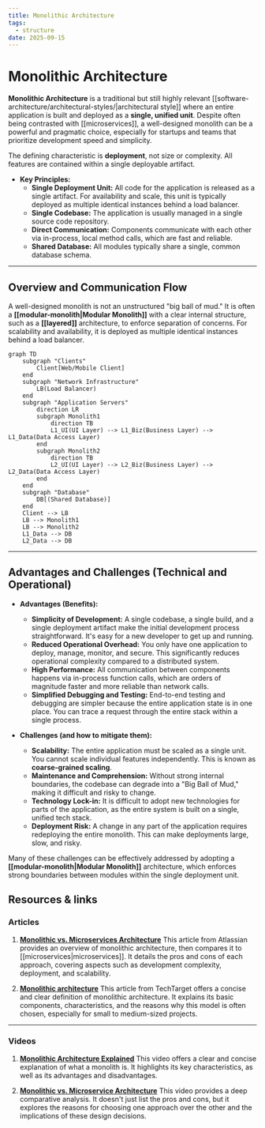 ```yaml
---
title: Monolithic Architecture
tags:
  - structure
date: 2025-09-15
---
```

# Monolithic Architecture

**Monolithic Architecture** is a traditional but still highly relevant [[software-architecture/architectural-styles/|architectural style]] where an entire application is built and deployed as a **single, unified unit**. Despite often being contrasted with [[microservices]], a well-designed monolith can be a powerful and pragmatic choice, especially for startups and teams that prioritize development speed and simplicity.

The defining characteristic is **deployment**, not size or complexity. All features are contained within a single deployable artifact.

* **Key Principles:**
    * **Single Deployment Unit:** All code for the application is released as a single artifact. For availability and scale, this unit is typically deployed as multiple identical instances behind a load balancer.
    * **Single Codebase:** The application is usually managed in a single source code repository.
    * **Direct Communication:** Components communicate with each other via in-process, local method calls, which are fast and reliable.
    * **Shared Database:** All modules typically share a single, common database schema.

---

## Overview and Communication Flow

A well-designed monolith is not an unstructured "big ball of mud." It is often a **[[modular-monolith|Modular Monolith]]** with a clear internal structure, such as a **[[layered]]** architecture, to enforce separation of concerns. For scalability and availability, it is deployed as multiple identical instances behind a load balancer.

```mermaid
graph TD
    subgraph "Clients"
        Client[Web/Mobile Client]
    end
    subgraph "Network Infrastructure"
        LB(Load Balancer)
    end
    subgraph "Application Servers"
        direction LR
        subgraph Monolith1
            direction TB
            L1_UI(UI Layer) --> L1_Biz(Business Layer) --> L1_Data(Data Access Layer)
        end
        subgraph Monolith2
            direction TB
            L2_UI(UI Layer) --> L2_Biz(Business Layer) --> L2_Data(Data Access Layer)
        end
    end
    subgraph "Database"
        DB[(Shared Database)]
    end
    Client --> LB
    LB --> Monolith1
    LB --> Monolith2
    L1_Data --> DB
    L2_Data --> DB
```

---

## Advantages and Challenges (Technical and Operational)

* **Advantages (Benefits):**
    * **Simplicity of Development:** A single codebase, a single build, and a single deployment artifact make the initial development process straightforward. It's easy for a new developer to get up and running.
    * **Reduced Operational Overhead:** You only have one application to deploy, manage, monitor, and secure. This significantly reduces operational complexity compared to a distributed system.
    * **High Performance:** All communication between components happens via in-process function calls, which are orders of magnitude faster and more reliable than network calls.
    * **Simplified Debugging and Testing:** End-to-end testing and debugging are simpler because the entire application state is in one place. You can trace a request through the entire stack within a single process.

* **Challenges (and how to mitigate them):**
    * **Scalability:** The entire application must be scaled as a single unit. You cannot scale individual features independently. This is known as **coarse-grained scaling**.
    * **Maintenance and Comprehension:** Without strong internal boundaries, the codebase can degrade into a "Big Ball of Mud," making it difficult and risky to change.
    * **Technology Lock-in:** It is difficult to adopt new technologies for parts of the application, as the entire system is built on a single, unified tech stack.
    * **Deployment Risk:** A change in any part of the application requires redeploying the entire monolith. This can make deployments large, slow, and risky.

Many of these challenges can be effectively addressed by adopting a **[[modular-monolith|Modular Monolith]]** architecture, which enforces strong boundaries between modules within the single deployment unit.

## **Resources & links**

### **Articles**

1.  **[Monolithic vs. Microservices Architecture](https://www.atlassian.com/microservices/microservices-architecture/microservices-vs-monolith)**
    This article from Atlassian provides an overview of monolithic architecture, then compares it to [[microservices|microservices]]. It details the pros and cons of each approach, covering aspects such as development complexity, deployment, and scalability.

2.  **[Monolithic architecture](https://www.techtarget.com/whatis/definition/monolithic-architecture)**
    This article from TechTarget offers a concise and clear definition of monolithic architecture. It explains its basic components, characteristics, and the reasons why this model is often chosen, especially for small to medium-sized projects.

---

### **Videos**

1.  **[Monolithic Architecture Explained](https://www.youtube.com/watch?v=WffbSw-I-iU&list=PLdsOZAx8I5umhnn5LLTNJbFgwA3xbycar&index=52&pp=iAQB)**
    This video offers a clear and concise explanation of what a monolith is. It highlights its key characteristics, as well as its advantages and disadvantages.

2.  **[Monolithic vs. Microservice Architecture](https://www.youtube.com/watch?v=_07NtoK-Kns)**
    This video provides a deep comparative analysis. It doesn't just list the pros and cons, but it explores the reasons for choosing one approach over the other and the implications of these design decisions.